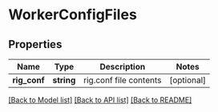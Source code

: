 # WorkerConfigFiles

## Properties
Name | Type | Description | Notes
------------ | ------------- | ------------- | -------------
**rig_conf** | **string** | rig.conf file contents | [optional] 

[[Back to Model list]](../README.md#documentation-for-models) [[Back to API list]](../README.md#documentation-for-api-endpoints) [[Back to README]](../README.md)


